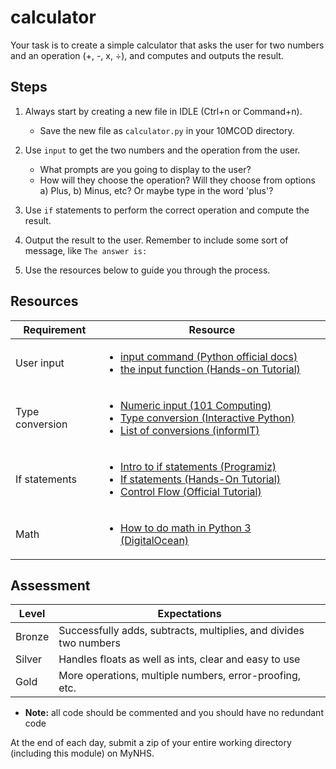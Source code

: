 # calculator

Your task is to create a simple calculator that asks the user for two numbers and an operation (+, -, x, ÷), and computes and outputs the result.

## Steps

1. Always start by creating a new file in IDLE (Ctrl+n or Command+n).

    - Save the new file as `calculator.py` in your 10MCOD directory.

2. Use `input` to get the two numbers and the operation from the user.

    - What prompts are you going to display to the user?
    - How will they choose the operation? Will they choose from options a) Plus, b) Minus, etc? Or maybe type in the word 'plus'?

3. Use `if` statements to perform the correct operation and compute the result.

4. Output the result to the user. Remember to include some sort of message, like `The answer is: `

5. Use the resources below to guide you through the process.

## Resources

| Requirement | Resource |
|-------------|----------|
| User input  | <ul><li>[input command (Python official docs)](https://docs.python.org/3/library/functions.html#input)</li><li>[the input function (Hands-on Tutorial)](https://anh.cs.luc.edu/python/hands-on/3.1/handsonHtml/io.html)</li></ul> |
| Type conversion | <ul><li>[Numeric input (101 Computing)](http://www.101computing.net/number-only/)</li><li>[Type conversion (Interactive Python)](http://interactivepython.org/courselib/static/thinkcspy/SimplePythonData/Typeconversionfunctions.html)</li><li>[List of conversions (informIT)](http://www.informit.com/articles/article.aspx?p=459269)</li></ul> |
| If statements  | <ul><li>[Intro to if statements (Programiz)](https://www.programiz.com/python-programming/if-elif-else)</li><li>[If statements (Hands-On Tutorial)](https://anh.cs.luc.edu/python/hands-on/3.1/handsonHtml/ifstatements.html)</li><li>[Control Flow (Official Tutorial)](https://docs.python.org/3/tutorial/controlflow.html)</li></ul> |
| Math        | <ul><li>[How to do math in Python 3 (DigitalOcean)](https://www.digitalocean.com/community/tutorials/how-to-do-math-in-python-3-with-operators)</li></ul> |


## Assessment

| Level  | Expectations |
|--------|--------------|
| Bronze | Successfully adds, subtracts, multiplies, and divides two numbers |
| Silver | Handles floats as well as ints, clear and easy to use |
| Gold   | More operations, multiple numbers, error-proofing, etc. |

- **Note:** all code should be commented and you should have no redundant code

At the end of each day, submit a zip of your entire working directory (including this module) on MyNHS.
